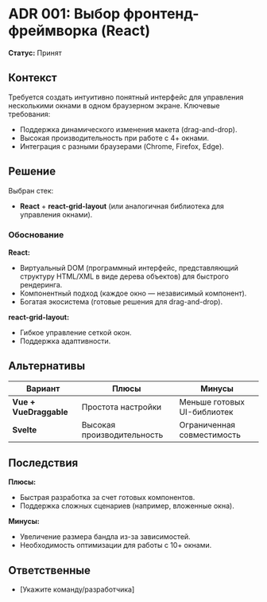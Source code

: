 # ADR 001: Выбор фронтенд-фреймворка (React)

**Статус:** Принят   

## Контекст

Требуется создать интуитивно понятный интерфейс для управления несколькими окнами в одном браузерном экране. Ключевые требования:  
- Поддержка динамического изменения макета (drag-and-drop).  
- Высокая производительность при работе с 4+ окнами.  
- Интеграция с разными браузерами (Chrome, Firefox, Edge).  

## Решение

Выбран стек:  
- **React** + **react-grid-layout** (или аналогичная библиотека для управления окнами).  

### Обоснование

**React:**  
- Виртуальный DOM (программный интерфейс, представляющий структуру HTML/XML в виде дерева объектов) для быстрого рендеринга.  
- Компонентный подход (каждое окно — независимый компонент).  
- Богатая экосистема (готовые решения для drag-and-drop).  

**react-grid-layout:**  
- Гибкое управление сеткой окон.  
- Поддержка адаптивности.  

## Альтернативы

| Вариант         | Плюсы                     | Минусы                          |
|-----------------|---------------------------|----------------------------------|
| **Vue + VueDraggable** | Простота настройки        | Меньше готовых UI-библиотек      |
| **Svelte**      | Высокая производительность | Ограниченная совместимость       |

## Последствия

**Плюсы:**  
- Быстрая разработка за счет готовых компонентов.  
- Поддержка сложных сценариев (например, вложенные окна).  

**Минусы:**  
- Увеличение размера бандла из-за зависимостей.  
- Необходимость оптимизации для работы с 10+ окнами.  

## Ответственные  
- [Укажите команду/разработчика]  
